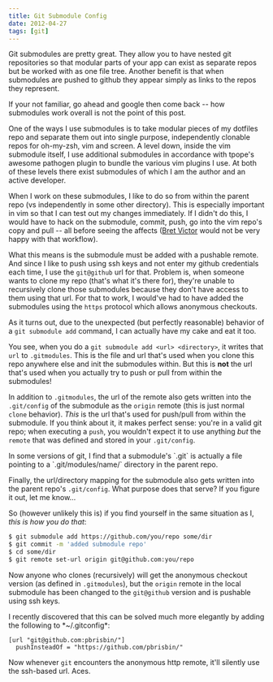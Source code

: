 ```yaml
---
title: Git Submodule Config
date: 2012-04-27
tags: [git]
---
```


Git submodules are pretty great. They allow you to have nested git 
repositories so that modular parts of your app can exist as separate 
repos but be worked with as one file tree. Another benefit is that when 
submodules are pushed to github they appear simply as links to the repos 
they represent.

If your not familiar, go ahead and google then come back -- how 
submodules work overall is not the point of this post.

One of the ways I use submodules is to take modular pieces of my 
dotfiles repo and separate them out into single purpose, independently 
clonable repos for oh-my-zsh, vim and screen. A level down, inside the 
vim submodule itself, I use additional submodules in accordance with 
tpope's awesome pathogen plugin to bundle the various vim plugins I use. 
At both of these levels there exist submodules of which I am the author 
and an active developer.

When I work on these submodules, I like to do so from within the parent 
repo (vs independently in some other directory). This is especially 
important in vim so that I can test out my changes immediately. If I 
didn't do this, I would have to hack on the submodule, commit, push, go 
into the vim repo's copy and pull -- all before seeing the affects 
([Bret Victor][victor] would not be very happy with that workflow).

[victor]: http://vimeo.com/36579366 "Bret Victor - Inventing on Principle"

What this means is the submodule must be added with a pushable remote. 
And since I like to push using ssh keys and not enter my github 
credentials each time, I use the `git@github` url for that. Problem is, 
when someone wants to clone my repo (that's what it's there for), 
they're unable to recursively clone those submodules because they don't 
have access to them using that url. For that to work, I would've had to 
have added the submodules using the `https` protocol which allows 
anonymous checkouts.

As it turns out, due to the unexpected (but perfectly reasonable) 
behavior of a `git submodule add` command, I can actually have my cake 
and eat it too.

You see, when you do a `git submodule add <url> <directory>`, it writes 
that `url` to `.gitmodules`. This is the file and url that's used when 
you clone this repo anywhere else and init the submodules within. But 
this is **not** the url that's used when you actually try to push or 
pull from within the submodules!

In addition to `.gitmodules`, the url of the remote also gets written 
into the `.git/config` of the submodule as the `origin` remote (this is 
just normal `clone` behavior). *This* is the url that's used for 
push/pull from within the submodule. If you think about it, it makes 
perfect sense: you're in a valid git repo; when executing a `push`, you 
wouldn't expect it to use anything *but* the `remote` that was defined 
and stored in your `.git/config`.

<div class="well">
In some versions of git, I find that a submodule's `.git` is actually a 
file pointing to a `.git/modules/name/` directory in the parent repo.
</div>

Finally, the url/directory mapping for the submodule also gets written 
into the parent repo's `.git/config`. What purpose does that serve? If 
you figure it out, let me know...

So (however unlikely this is) if you find yourself in the same situation 
as I, *this is how you do that*:

```bash 
$ git submodule add https://github.com/you/repo some/dir
$ git commit -m 'added submodule repo'
$ cd some/dir
$ git remote set-url origin git@github.com:you/repo
```

Now anyone who clones (recursively) will get the anonymous checkout 
version (as defined in `.gitmodules`), but the `origin` remote in the 
local submodule has been changed to the `git@github` version and is 
pushable using ssh keys.

<div class="well">
I recently discovered that this can be solved much more elegantly by 
adding the following to *~/.gitconfig*:

```
[url "git@github.com:pbrisbin/"]
  pushInsteadOf = "https://github.com/pbrisbin/"
```

Now whenever `git` encounters the anonymous http remote, it'll silently 
use the ssh-based url. Aces.
</div>
